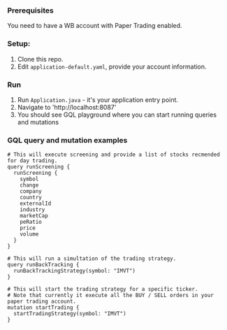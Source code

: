### Prerequisites

You need to have a WB account with Paper Trading enabled.

### Setup:

1. Clone this repo.
2. Edit `application-default.yaml`, provide your account information.

### Run

1. Run `Application.java` - it's your application entry point.
2. Navigate to 'http://localhost:8087'
3. You should see GQL playground where you can start running queries and mutations

### GQL query and mutation examples

```
# This will execute screening and provide a list of stocks recmended for day trading.
query runScreening {
  runScreening {
    symbol
    change
    company
    country
    externalId
    industry
    marketCap
    peRatio
    price
    volume
  }
}

# This will run a simultation of the trading strategy.
query runBackTracking {
  runBackTrackingStrategy(symbol: "IMVT")
}

# This will start the trading strategy for a specific ticker. 
# Note that currently it execute all the BUY / SELL orders in your paper trading account.
mutation startTrading {
  startTradingStrategy(symbol: "IMVT")
}

```
